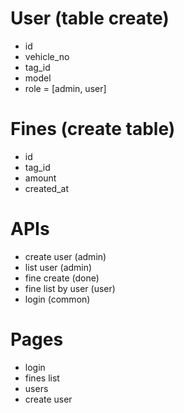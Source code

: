 # User (table create)

- id
- vehicle_no
- tag_id
- model
- role = [admin, user]

# Fines (create table)

- id
- tag_id
- amount
- created_at

# APIs

- create user (admin)
- list user (admin)
- fine create (done)
- fine list by user (user)
- login (common)

# Pages

- login
- fines list
- users
- create user
